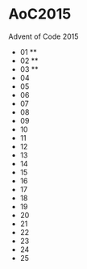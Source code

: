 # AoC2015
Advent of Code 2015

- 01 **
- 02 **
- 03 **
- 04 
- 05 
- 06 
- 07 
- 08 
- 09 
- 10 
- 11
- 12
- 13
- 14
- 15
- 16
- 17
- 18
- 19
- 20
- 21
- 22
- 23
- 24
- 25
